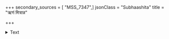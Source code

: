 +++
secondary_sources = [ "MSS_7347",]
jsonClass = "Subhaashita"
title = "ऋणं मित्रान्न"

+++

<details><summary>Text</summary>

ऋणं मित्रान्न कर्तव्यं न देयं चापि मित्रके।  
प्रीतिच्छेदकरी ज्ञेया यस्माद् वै ऋणकर्तरी॥
</details>
